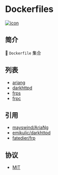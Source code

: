 # Dockerfiles
[![icon][icon.license]][link.license]

## 简介
🍌 `Dockerfile` 集合

## 列表
- [ariang]
- [darkhttpd]
- [frps]
- [frpc]

##  引用
- [mayswind/AriaNg][link.ariang]
- [emikulic/darkhttpd][link.darkhttpd]
- [fatedier/frp][link.frp]

## 协议
- [MIT][link.license]

[icon.license]:            https://img.shields.io/github/license/kimi360/Dockerfiles
[link.license]:            https://github.com/kimi360/Dockerfiles/blob/main/LICENSE
[link.ariang]:             https://github.com/mayswind/AriaNg
[link.darkhttpd]:          https://github.com/emikulic/darkhttpd
[link.frp]:                https://github.com/fatedier/frp
[ariang]:                  https://github.com/kimi360/Dockerfiles/tree/main/ariang
[darkhttpd]:               https://github.com/kimi360/Dockerfiles/tree/main/darkhttpd
[frps]:                    https://github.com/kimi360/Dockerfiles/tree/main/frps
[frpc]:                    https://github.com/kimi360/Dockerfiles/tree/main/frpc

